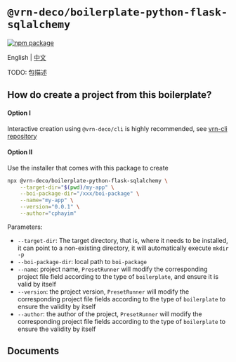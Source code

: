 # `@vrn-deco/boilerplate-python-flask-sqlalchemy`

[![npm package](https://badgen.net/npm/v/@vrn-deco/boilerplate-python-flask-sqlalchemy)](https://www.npmjs.com/package/@vrn-deco/boilerplate-python-flask-sqlalchemy)

English | [中文](./README_zh.md)

TODO: 包描述

## How do create a project from this boilerplate?

#### Option I

Interactive creation using `@vrn-deco/cli` is highly recommended, see [vrn-cli repository](https://github.com/vrn-deco/cli/)

#### Option II

Use the installer that comes with this package to create

```sh
npx @vrn-deco/boilerplate-python-flask-sqlalchemy \
	--target-dir="$(pwd)/my-app" \
	--boi-package-dir="/xxx/boi-package" \
	--name="my-app" \
	--version="0.0.1" \
	--author="cphayim"
```

Parameters:

- `--target-dir`: The target directory, that is, where it needs to be installed, it can point to a non-existing directory, it will automatically execute `mkdir -p`
- `--boi-package-dir`: local path to `boi-package`
- `--name`: project name, `PresetRunner` will modify the corresponding project file field according to the type of `boilerplate`, and ensure it is valid by itself
- `--version`: the project version, `PresetRunner` will modify the corresponding project file fields according to the type of `boilerplate` to ensure the validity by itself
- `--author`: the author of the project, `PresetRunner` will modify the corresponding project file fields according to the type of `boilerplate` to ensure the validity by itself

## Documents
